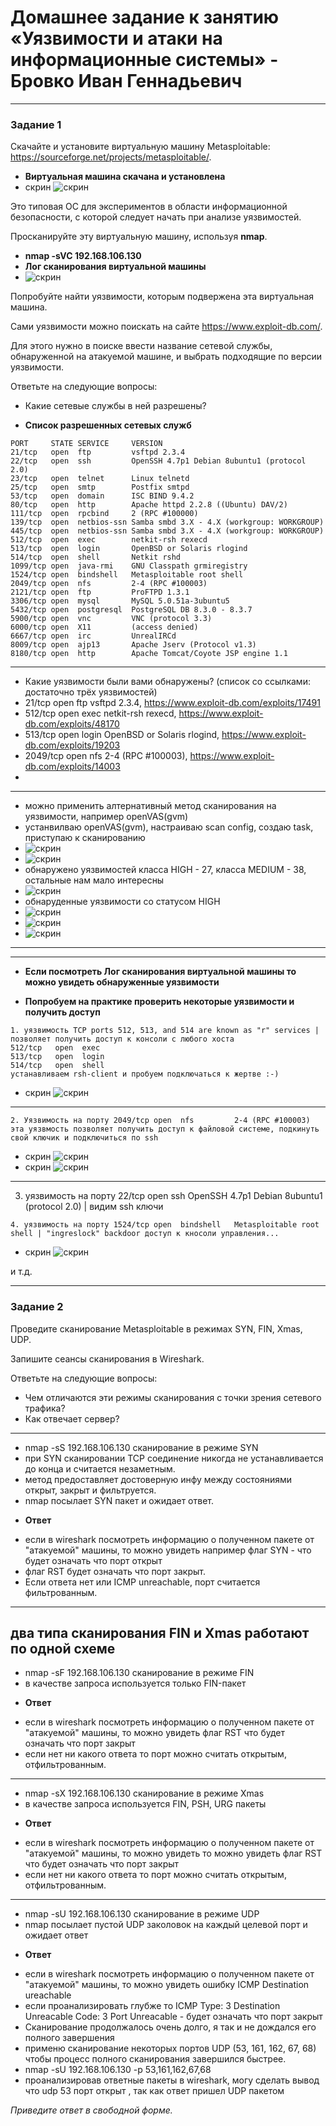 # Домашнее задание к занятию «Уязвимости и атаки на информационные системы» - Бровко Иван Геннадьевич

------

### Задание 1

Скачайте и установите виртуальную машину Metasploitable: https://sourceforge.net/projects/metasploitable/.

* **Виртуальная машина скачана и установлена**
* скрин ![скрин](img/hw-13-01/1.png)

Это типовая ОС для экспериментов в области информационной безопасности, с которой следует начать при анализе уязвимостей.

Просканируйте эту виртуальную машину, используя **nmap**.
* **nmap -sVC  192.168.106.130**
* **Лог сканирования виртуальной машины**
* ![скрин](img/hw-13-01/log.png)

Попробуйте найти уязвимости, которым подвержена эта виртуальная машина.

Сами уязвимости можно поискать на сайте https://www.exploit-db.com/.

Для этого нужно в поиске ввести название сетевой службы, обнаруженной на атакуемой машине, и выбрать подходящие по версии уязвимости.

Ответьте на следующие вопросы:

- Какие сетевые службы в ней разрешены?
* **Список разрешенных сетевых служб**
```
PORT     STATE SERVICE     VERSION
21/tcp   open  ftp         vsftpd 2.3.4
22/tcp   open  ssh         OpenSSH 4.7p1 Debian 8ubuntu1 (protocol 2.0)
23/tcp   open  telnet      Linux telnetd
25/tcp   open  smtp        Postfix smtpd
53/tcp   open  domain      ISC BIND 9.4.2
80/tcp   open  http        Apache httpd 2.2.8 ((Ubuntu) DAV/2)
111/tcp  open  rpcbind     2 (RPC #100000)
139/tcp  open  netbios-ssn Samba smbd 3.X - 4.X (workgroup: WORKGROUP)
445/tcp  open  netbios-ssn Samba smbd 3.X - 4.X (workgroup: WORKGROUP)
512/tcp  open  exec        netkit-rsh rexecd
513/tcp  open  login       OpenBSD or Solaris rlogind
514/tcp  open  shell       Netkit rshd
1099/tcp open  java-rmi    GNU Classpath grmiregistry
1524/tcp open  bindshell   Metasploitable root shell
2049/tcp open  nfs         2-4 (RPC #100003)
2121/tcp open  ftp         ProFTPD 1.3.1
3306/tcp open  mysql       MySQL 5.0.51a-3ubuntu5
5432/tcp open  postgresql  PostgreSQL DB 8.3.0 - 8.3.7
5900/tcp open  vnc         VNC (protocol 3.3)
6000/tcp open  X11         (access denied)
6667/tcp open  irc         UnrealIRCd
8009/tcp open  ajp13       Apache Jserv (Protocol v1.3)
8180/tcp open  http        Apache Tomcat/Coyote JSP engine 1.1
```

---
- Какие уязвимости были вами обнаружены? (список со ссылками: достаточно трёх уязвимостей)
- 21/tcp   open  ftp         vsftpd 2.3.4, https://www.exploit-db.com/exploits/17491
- 512/tcp  open  exec        netkit-rsh rexecd, https://www.exploit-db.com/exploits/48170
- 513/tcp  open  login       OpenBSD or Solaris rlogind, https://www.exploit-db.com/exploits/19203
- 2049/tcp open  nfs         2-4 (RPC #100003), https://www.exploit-db.com/exploits/14003
-  
---
- можно применить алтернативный метод сканирования на уязвимости, например openVAS(gvm)
- устанвилваю openVAS(gvm), настраиваю scan config, создаю task, приступаю к сканированию
- ![скрин](img/hw-13-01/openvas1.png)
- ![скрин](img/hw-13-01/openvas2.png)
- обнаружено уязвимостей класса HIGH - 27, класса MEDIUM - 38, остальные нам мало интересны
- ![скрин](img/hw-13-01/openvas-result.png)
- обнаруденные уязвимости со статусом HIGH
- ![скрин](img/hw-13-01/openvas-result-high1.png)
- ![скрин](img/hw-13-01/openvas-result-high2.png)
- ![скрин](img/hw-13-01/openvas-result-high3.png)
---

 
 
---
* **Если посмотреть Лог сканирования виртуальной машины то можно увидеть обнаруженные уязвимости**

* **Попробуем на практике проверить некоторые уязвимости и получить доступ**
```
1. уязвимость TCP ports 512, 513, and 514 are known as "r" services | позволяет получить доступ к консоли с любого хоста
512/tcp   open  exec
513/tcp   open  login
514/tcp   open  shell
устанавливаем rsh-client и пробуем подключаться к жертве :-)
```

* скрин ![скрин](img/hw-13-01/rservices.png)

---

```
2. Уязвимость на порту 2049/tcp open  nfs         2-4 (RPC #100003)
эта уязвмость позволяет получить доступ к файловой системе, подкинуть свой ключик и подключиться по ssh
```

* скрин ![скрин](img/hw-13-01/nfs1.png)
* скрин ![скрин](img/hw-13-01/nfs2.png)

---

3. уязвимость на порту 22/tcp   open  ssh         OpenSSH 4.7p1 Debian 8ubuntu1 (protocol 2.0) | видим ssh ключи

```
4. уязвимость на порту 1524/tcp open  bindshell   Metasploitable root shell | "ingreslock" backdoor доступ к кносоли управления...
```

* скрин ![скрин](img/hw-13-01/ingreslock.png)

и т.д.

---
### Задание 2

Проведите сканирование Metasploitable в режимах SYN, FIN, Xmas, UDP.

Запишите сеансы сканирования в Wireshark.

Ответьте на следующие вопросы:

- Чем отличаются эти режимы сканирования с точки зрения сетевого трафика?
- Как отвечает сервер?

---
* nmap -sS 192.168.106.130 сканирование в режиме SYN
* при SYN сканировании TCP соединение никогда не устанавливается до конца и считается незаметным.
* метод предоставляет достоверную инфу между состояниями открыт, закрыт и фильтруется.
* nmap посылает SYN пакет и ожидает ответ.
- **Ответ**
* если в wireshark посмотреть информацию о полученном пакете от "атакуемой" машины, то можно увидеть например флаг SYN - что будет означать что порт открыт
* флаг RST будет означать что порт закрыт.
* Если ответа нет или ICMP unreachable, порт считается фильтрованным.
---
два типа сканирования FIN и Xmas работают по одной схеме
---
* nmap -sF 192.168.106.130 сканирование в режиме FIN
* в качестве запроса используется только FIN-пакет
- **Ответ**
* если в wireshark посмотреть информацию о полученном пакете от "атакуемой" машины, то можно увидеть флаг RST  что будет означать что порт закрыт
* если нет ни какого ответа то порт можно считать открытым, отфильтрованным.
---
* nmap -sX 192.168.106.130 сканирование в режиме Xmas
* в качестве запроса используется FIN, PSH, URG пакеты
- **Ответ**
* если в wireshark посмотреть информацию о полученном пакете от "атакуемой" машины, то можно увидеть то можно увидеть флаг RST  что будет означать что порт закрыт
* если нет ни какого ответа то порт можно считать открытым, отфильтрованным.
---
* nmap -sU 192.168.106.130 сканирование в режиме UDP
* nmap посылает пустой UDP заколовок на каждый целевой порт и ожидает ответ
- **Ответ**
* если в wireshark посмотреть информацию о полученном пакете от "атакуемой" машины, то можно увидеть ошибку ICMP Destination ureachable
* если проанализировать глубже то ICMP Type: 3 Destination Unreacable Code: 3 Port Unreacable - будет означать что порт закрыт
* Сканирование продолжалось очень долго, я так и не дождался его полного завершения
* применю сканирование некоторых портов UDP (53, 161, 162, 67, 68) чтобы процесс полного сканирования завершился быстрее.
* nmap -sU 192.168.106.130 -p 53,161,162,67,68
* проанализировав ответные пакеты в wireshark, могу сделать вывод что udp 53 порт открыт , так как ответ пришел UDP пакетом


  
*Приведите ответ в свободной форме.*
